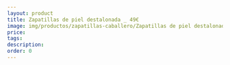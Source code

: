 ```yaml
---
layout: product
title: Zapatillas de piel destalonada _ 49€
image: img/productos/zapatillas-caballero/Zapatillas de piel destalonada _ 49€.jpeg
price: 
tags: 
description: 
order: 0
---
```

